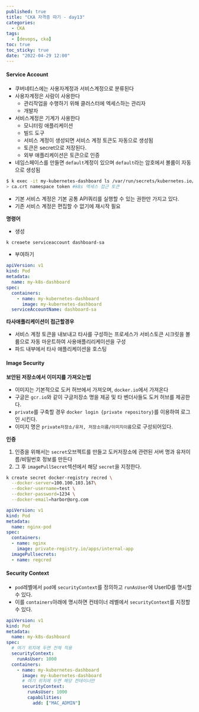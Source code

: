 ```yaml
---
published: true
title: "CKA 자격증 따기 - day13"
categories:
  - CKA
tags:
  - [devops, cka]
toc: true
toc_sticky: true
date: "2022-04-29 12:00"
---
```


#### Service Account

* 쿠버네티스에는 사용자계정과 서비스계정으로 분류된다
* 사용자계정은 사람이 사용한다
  * 관리작업을 수행하기 위해 클러스터에 엑세스하는 관리자
  * 개발자
* 서비스계정은 기계가 사용한다
  * 모니터링 애플리케이션
  * 빌드 도구
  * 서비스 계정이 생성되면 서비스 계정 토큰도 자동으로 생성됨
  * 토큰은 secret으로 저장된다.
  * 외부 애플리케이션은 토큰으로  인증
* 네임스페이스를 만들면 `default`계정이 있으며 `default`라는 암호에서 볼륨이 자동으로 생성됨

```bash
$ k exec -it my-kubernetes-dashboard ls /var/run/secrets/kubernetes.io/serviceaccount
> ca.crt namespace token #k8s 엑세스 접근 토큰
```

* 기본 서비스 계정은 기본 공통 API쿼리를 실행할 수 있는 권한만 가지고 있다.
* 기존 서비스 계정은 편집할 수 없기에 재시작 필요

**명령어**

* 생성

```bash
k creaete serviceaccount dashboard-sa
```

* 부여하기

```yaml
apiVersion: v1
kind: Pod
metadata:
  name: my-k8s-dashboard
spec:
  containers:
    - name: my-kubernetes-dashboard
      image: my-kubernetes-dashboard
  serviceAccountName: dashboard-sa
```



**타사애플리케이션이 접근할경우**

* 서비스 계정 토큰을 내보내고 타사를 구성하는 프로세스가 서비스토큰 시크릿을 볼륨으로 자동 마운트하여 사용애플리리케이션을 구성
* 파드 내부에서 타사 애플리케이션을 호스팅

#### Image Security

**보안된 저장소에서 이미지를 가져오는법**

* 이미지는 기본적으로 도커 허브에서 가져오며, `docker.io`에서 가져온다
* 구글은 `gcr.io`와 같이 구글저장소 명을 제공 및 타 벤더사들도 도커 허브를 제공한다.
* `private`를 구축할 경우 `docker login {private repository}`를 이용하여 로그인 시킨다.
* 이미지 명은 `private저장소/유저, 저장소이름/이미지이름`으로 구성되어있다.

**인증**

1. 인증을 위해서는 `secret`오브젝트를 만들고 도커저장소에 관련된 서버 명과 유저이름/비밀번호 정보를 만든다
2. 그 후 `imagePullSecret`섹션에서 해당 `secret`을 지정한다.

```bash
k create secret docker-registry recred \
  --docker-server=100.100.103.167\
  --docker-username=test \
  --docker-password=1234 \
  --docker-email=harbor@org.com
```

```yaml
apiVersion: v1
kind: Pod
metadata:
  name: nginx-pod
spec:
  containers:
  - name: nginx
    image: private-registry.io/apps/internal-app
  imagePullsecrets:
  - name: regcred
```

#### Security Context

* `pod`레벨에서 `pod`에 `securityContext`를 정의하고 `runAsUser`에 UserID를 명시할 수 있다.
* 이를 `containers`아래에 명시하면 컨테이너 레벨에서 `securityContext`를 지정할 수 있다.

```yaml
apiVersion: v1
kind: Pod
metadata:
  name: my-k8s-dashboard
spec:
  # 여기 위치에 두면 전체 적용
  securityContext:
    runAsUser: 1000
  containers:
    - name: my-kubernetes-dashboard
      image: my-kubernetes-dashboard
      # 여기 위치에 두면 해당 컨테이너만
      securityContext:
        runAsUser: 1000
        capabilities:
          add: ["MAC_ADMIN"]
```

